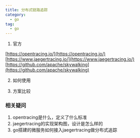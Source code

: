 ```yaml
---
title: 分布式链路追踪
category:
  - go
tag:
  - go
---
```


1. 官方

[https://opentracing.io/](https://opentracing.io/)
[https://www.jaegertracing.io/](https://www.jaegertracing.io/)
[https://github.com/apache/skywalking](https://github.com/apache/skywalking)

2. 如何使用

3. 方案比较


### 相关疑问

1. opentracing是什么，定义了什么标准
2. jaegertracing的实现架构图，设计是怎么样的
3. go搭建的微服务如何接入jaegertracing做分布式追踪